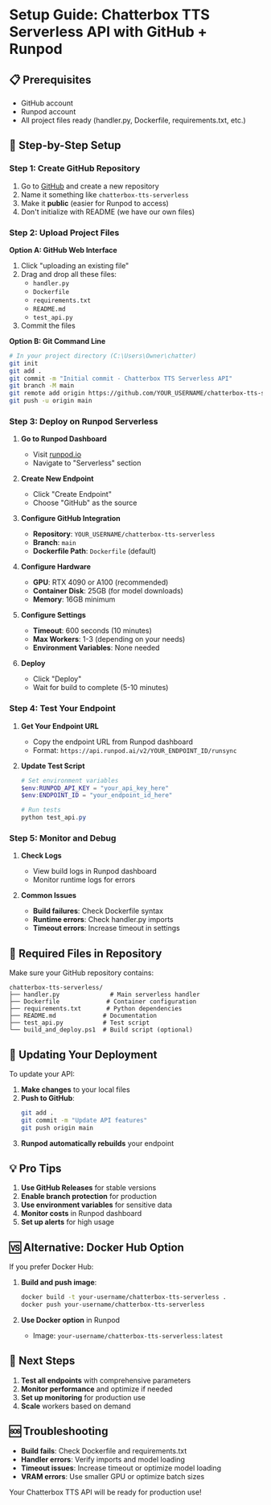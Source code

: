 # Setup Guide: Chatterbox TTS Serverless API with GitHub + Runpod

## 📋 Prerequisites

- GitHub account
- Runpod account
- All project files ready (handler.py, Dockerfile, requirements.txt, etc.)

## 🚀 Step-by-Step Setup

### Step 1: Create GitHub Repository

1. Go to [GitHub](https://github.com) and create a new repository
2. Name it something like `chatterbox-tts-serverless`
3. Make it **public** (easier for Runpod to access)
4. Don't initialize with README (we have our own files)

### Step 2: Upload Project Files

**Option A: GitHub Web Interface**
1. Click "uploading an existing file"
2. Drag and drop all these files:
   - `handler.py`
   - `Dockerfile`
   - `requirements.txt`
   - `README.md`
   - `test_api.py`
3. Commit the files

**Option B: Git Command Line**
```bash
# In your project directory (C:\Users\Owner\chatter)
git init
git add .
git commit -m "Initial commit - Chatterbox TTS Serverless API"
git branch -M main
git remote add origin https://github.com/YOUR_USERNAME/chatterbox-tts-serverless.git
git push -u origin main
```

### Step 3: Deploy on Runpod Serverless

1. **Go to Runpod Dashboard**
   - Visit [runpod.io](https://runpod.io)
   - Navigate to "Serverless" section

2. **Create New Endpoint**
   - Click "Create Endpoint"
   - Choose "GitHub" as the source

3. **Configure GitHub Integration**
   - **Repository**: `YOUR_USERNAME/chatterbox-tts-serverless`
   - **Branch**: `main`
   - **Dockerfile Path**: `Dockerfile` (default)

4. **Configure Hardware**
   - **GPU**: RTX 4090 or A100 (recommended)
   - **Container Disk**: 25GB (for model downloads)
   - **Memory**: 16GB minimum

5. **Configure Settings**
   - **Timeout**: 600 seconds (10 minutes)
   - **Max Workers**: 1-3 (depending on your needs)
   - **Environment Variables**: None needed

6. **Deploy**
   - Click "Deploy"
   - Wait for build to complete (5-10 minutes)

### Step 4: Test Your Endpoint

1. **Get Your Endpoint URL**
   - Copy the endpoint URL from Runpod dashboard
   - Format: `https://api.runpod.ai/v2/YOUR_ENDPOINT_ID/runsync`

2. **Update Test Script**
   ```powershell
   # Set environment variables
   $env:RUNPOD_API_KEY = "your_api_key_here"
   $env:ENDPOINT_ID = "your_endpoint_id_here"
   
   # Run tests
   python test_api.py
   ```

### Step 5: Monitor and Debug

1. **Check Logs**
   - View build logs in Runpod dashboard
   - Monitor runtime logs for errors

2. **Common Issues**
   - **Build failures**: Check Dockerfile syntax
   - **Runtime errors**: Check handler.py imports
   - **Timeout errors**: Increase timeout in settings

## 📁 Required Files in Repository

Make sure your GitHub repository contains:

```
chatterbox-tts-serverless/
├── handler.py              # Main serverless handler
├── Dockerfile             # Container configuration
├── requirements.txt       # Python dependencies
├── README.md             # Documentation
├── test_api.py           # Test script
└── build_and_deploy.ps1  # Build script (optional)
```

## 🔧 Updating Your Deployment

To update your API:

1. **Make changes** to your local files
2. **Push to GitHub**:
   ```bash
   git add .
   git commit -m "Update API features"
   git push origin main
   ```
3. **Runpod automatically rebuilds** your endpoint

## 💡 Pro Tips

1. **Use GitHub Releases** for stable versions
2. **Enable branch protection** for production
3. **Use environment variables** for sensitive data
4. **Monitor costs** in Runpod dashboard
5. **Set up alerts** for high usage

## 🆚 Alternative: Docker Hub Option

If you prefer Docker Hub:

1. **Build and push image**:
   ```bash
   docker build -t your-username/chatterbox-tts-serverless .
   docker push your-username/chatterbox-tts-serverless
   ```

2. **Use Docker option** in Runpod
   - Image: `your-username/chatterbox-tts-serverless:latest`

## 🎯 Next Steps

1. **Test all endpoints** with comprehensive parameters
2. **Monitor performance** and optimize if needed
3. **Set up monitoring** for production use
4. **Scale** workers based on demand

## 🆘 Troubleshooting

- **Build fails**: Check Dockerfile and requirements.txt
- **Handler errors**: Verify imports and model loading
- **Timeout issues**: Increase timeout or optimize model loading
- **VRAM errors**: Use smaller GPU or optimize batch sizes

Your Chatterbox TTS API will be ready for production use! 